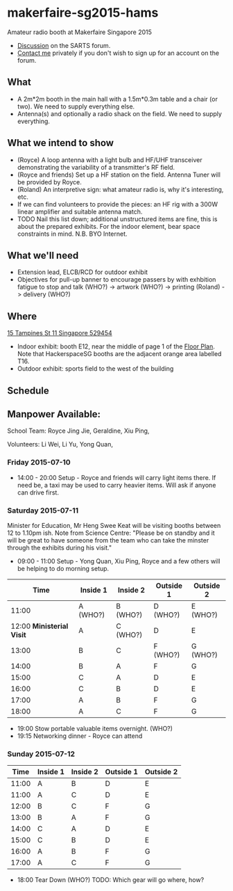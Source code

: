# makerfaire-sg2015-hams
Amateur radio booth at Makerfaire Singapore 2015

- [Discussion](http://sarts.proboards.com/thread/273/call-volunteers-demos-maker-faire) on the SARTS forum.
- [Contact me](http://rolandturner.com/contact) privately if you don't wish to sign up for an account on the forum.

## What
- A 2m\*2m booth in the main hall with a 1.5m\*0.3m table and a chair (or two). We need to supply everything else.
- Antenna(s) and optionally a radio shack on the field. We need to supply everything.

## What we intend to show
- (Royce) A loop antenna with a light bulb and HF/UHF transceiver demonstrating the variability of a transmitter's RF field.
- (Royce and friends) Set up a HF station on the field. Antenna Tuner will be provided by Royce.
- (Roland) An interpretive sign: what amateur radio is, why it's interesting, etc.
- If we can find volunteers to provide the pieces: an HF rig with a 300W linear amplifier and suitable antenna match.
- TODO Nail this list down; additional unstructured items are fine, this is about the prepared exhibits. For the indoor element, bear space constraints in mind. N.B. BYO Internet.

## What we'll need
- Extension lead, ELCB/RCD for outdoor exhibit
- Objectives for pull-up banner to encourage passers by with exhbition fatigue to stop and talk (WHO?) -> artwork (WHO?) -> printing (Roland) -> delivery (WHO?)

## Where
[15 Tampines St 11 Singapore 529454](https://www.google.com/maps?q=15+Tampines+St+11+Singapore+529454)

- Indoor exhibit: booth E12, near the middle of page 1 of the [Floor Plan](https://drive.google.com/file/d/0B7SYj-AL9ElPUDJuNE52d1BBV1E/view). Note that HackerspaceSG booths are the adjacent orange area labelled T16.
- Outdoor exhibit: sports field to the west of the building

## Schedule

## Manpower Available:

School Team:
Royce
Jing Jie,
Geraldine,
Xiu Ping,

Volunteers:
Li Wei,
Li Yu,
Yong Quan,


### Friday 2015-07-10

- 14:00 - 20:00 Setup - Royce and friends will carry light items there. If need be, a taxi may be used to carry heavier items. Will ask if anyone can drive first.

### Saturday 2015-07-11

Minister for Education, Mr Heng Swee Keat will be visiting booths between 12 to 1.10pm ish. Note from Science Centre: "Please be on standby and it will be great to have someone from the team who can take the minster through the exhibits during his visit."

- 09:00 - 11:00 Setup - Yong Quan, Xiu Ping, Royce and a few others will be helping to do morning setup.

Time  | Inside 1 | Inside 2 | Outside 1 | Outside 2
------|----------|----------|-----------|----------
11:00|A (WHO?)|B (WHO?)|D (WHO?)|E (WHO?)
12:00 **Ministerial Visit**|A|C (WHO?)|D|E
13:00|B|C|F (WHO?)|G (WHO?)
14:00|B|A|F|G
15:00|C|A|D|E
16:00|C|B|D|E
17:00|A|B|F|G
18:00|A|C|F|G

- 19:00 Stow portable valuable items overnight. (WHO?)
- 19:15 Networking dinner - Royce can attend

### Sunday 2015-07-12

Time  | Inside 1 | Inside 2 | Outside 1 | Outside 2
------|----------|----------|-----------|----------
11:00|A|B|D|E
11:00|A|C|D|E
12:00|B|C|F|G
13:00|B|A|F|G
14:00|C|A|D|E
15:00|C|B|D|E
16:00|A|B|F|G
17:00|A|C|F|G

- 18:00 Tear Down (WHO?) TODO: Which gear will go where, how?

